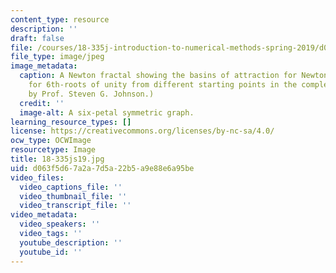 ```yaml
---
content_type: resource
description: ''
draft: false
file: /courses/18-335j-introduction-to-numerical-methods-spring-2019/d063f5d67a2a7d5a22b5a9e88e6a95be_18-335js19.jpg
file_type: image/jpeg
image_metadata:
  caption: A Newton fractal showing the basins of attraction for Newton iterations
    for 6th-roots of unity from different starting points in the complex plane. (Image
    by Prof. Steven G. Johnson.)
  credit: ''
  image-alt: A six-petal symmetric graph.
learning_resource_types: []
license: https://creativecommons.org/licenses/by-nc-sa/4.0/
ocw_type: OCWImage
resourcetype: Image
title: 18-335js19.jpg
uid: d063f5d6-7a2a-7d5a-22b5-a9e88e6a95be
video_files:
  video_captions_file: ''
  video_thumbnail_file: ''
  video_transcript_file: ''
video_metadata:
  video_speakers: ''
  video_tags: ''
  youtube_description: ''
  youtube_id: ''
---
```

